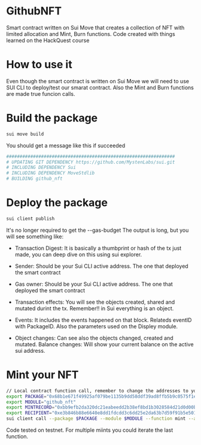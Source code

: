 # GithubNFT
Smart contract written on Sui Move that creates a collection of NFT with limited allocation and Mint, Burn functions. Code created with things learned on the HackQuest course

# How to use it

Even though the smart contract is written on Sui Move we will need to use SUI CLI to deploy/test our smarat contract. Also the Mint and Burn functions are made true funcion calls.

# Build the package

```bash
sui move build
```

You should get a message like this if succeeded

```bash
###############################################################
# UPDATING GIT DEPENDENCY https://github.com/MystenLabs/sui.git
# INCLUDING DEPENDENCY Sui
# INCLUDING DEPENDENCY MoveStdlib
# BUILDING github_nft
```

# Deploy the package 

```bash
sui client publish
```

It's no longer required to get the --gas-budget 
The output is long, but you will see something like:

- Transaction Digest: It is basically a thumbprint or hash of the tx just made, you can deep dive on this using sui explorer.

- Sender: Should be your Sui CLI active address. The one that deployed the smart contract
- Gas owner: Should be your Sui CLI active address. The one that deployed the smart contract

- Transaction effects: You will see the objects created, shared and mutated durint the tx. Remember!! in Sui everything is an object.

- Events: It includes the events happened on that block. Relateds eventID with PackageID. Also the parameters used on the Displey module.

- Object changes: Can see also the objects changed, created and mutated.
Balance changes: Will show your current balance on the active sui address.

# Mint your NFT
```bash
// Local contract function call, remember to change the addresses to your own
export PACKAGE="0x68b1e671f49925af079be1135b9dd58ddf39ad8ffb5b9c0575f1e593abd3e278"
export MODULE="github_nft"
export MINTRECORD="0xbb9efb2da320dc21eabeedd2b38ef8bd1b3028584d21d0d00bc1e3175a443dd9"
export RECIPIENT="0xe3b846b88e6640e8dd1fdcdd3c6dd25e2da63b7d59f91b5e5016a37fe894b9ca"
sui client call --package $PACKAGE --module $MODULE --function mint --args $MINTRECORD "Nubytek NFT 1" "https://i.ibb.co/SsDSqXn/Screenshot-2024-10-01-at-10-56-07-AM.png" $RECIPIENT
```

Code tested on testnet. For multiple miints you could iterate the last function. 
